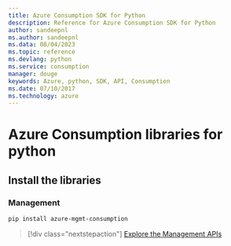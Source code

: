 ```yaml
---
title: Azure Consumption SDK for Python
description: Reference for Azure Consumption SDK for Python
author: sandeepnl
ms.author: sandeepnl
ms.data: 08/04/2023
ms.topic: reference
ms.devlang: python
ms.service: consumption
manager: douge
keywords: Azure, python, SDK, API, Consumption
ms.date: 07/10/2017
ms.technology: azure
---
```

# Azure Consumption libraries for python

## Install the libraries


### Management

```bash
pip install azure-mgmt-consumption
```
> [!div class="nextstepaction"]
> [Explore the Management APIs](/python/api/overview/azure/consumption/management)